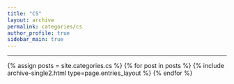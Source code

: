```yaml
---
title: "CS"
layout: archive
permalink: categories/cs
author_profile: true
sidebar_main: true
---
```


<!-- 공백이 포함되어 있는 카테고리 이름의 경우 site.categories['a b c'] 이런식으로! -->

***

{% assign posts = site.categories.cs %}
{% for post in posts %} {% include archive-single2.html type=page.entries_layout %} {% endfor %}
